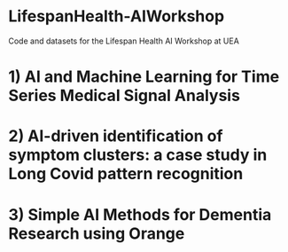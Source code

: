 # LifespanHealth-AIWorkshop
Code and datasets for the Lifespan Health AI Workshop at UEA

# 1) AI and Machine Learning for Time Series Medical Signal Analysis

# 2) AI-driven identification of symptom clusters: a case study in Long Covid pattern recognition


# 3) Simple AI Methods for Dementia Research using Orange
